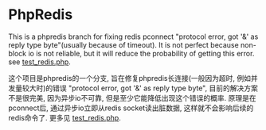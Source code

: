 # PhpRedis

This is a phpredis branch for fixing redis pconnect "protocol error, got '&' as reply type byte"(usually because of timeout). It is not perfect because non-block io is not reliable, but it will reduce the probability of getting this error. see [test_redis.php](https://github.com/grepmusic/phpredis_fix_pconnect_protocol_error/blob/develop/test_redis.php).

这个项目是phpredis的一个分支, 旨在修复phpredis长连接(一般因为超时, 例如并发量较大时)的错误 "protocol error, got '&' as reply type byte", 目前的解决方案不是很完美, 因为异步io不可靠, 但是至少它能降低出现这个错误的概率. 原理是在pconnect后, 通过异步io立即从redis socket读出脏数据, 这样就不会影响后续的redis命令了. 更多见 [test_redis.php](https://github.com/grepmusic/phpredis_fix_pconnect_protocol_error/blob/develop/test_redis.php).

